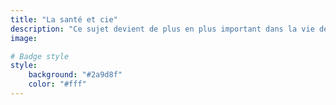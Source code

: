 ```yaml
---
title: "La santé et cie"
description: "Ce sujet devient de plus en plus important dans la vie de beaucoup, car être en bonne santé, cela peut devenir ou être une épreuve pour certains. Pourquoi est-ce important à mon avis ? Comment garder la santé ? Voici des questions auxquelles j’essayerai de répondre. Bonne lecture !"
image:

# Badge style
style:
    background: "#2a9d8f"
    color: "#fff"
---
```

